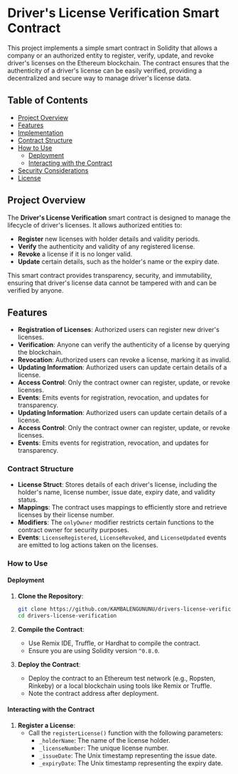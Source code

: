 # Driver's License Verification Smart Contract

This project implements a simple smart contract in Solidity that allows a company or an authorized entity to register, verify, update, and revoke driver's licenses on the Ethereum blockchain. The contract ensures that the authenticity of a driver's license can be easily verified, providing a decentralized and secure way to manage driver's license data.

## Table of Contents
- [Project Overview](#project-overview)
- [Features](#features)
- [Implementation](#implementation)
- [Contract Structure](#contract-structure)
- [How to Use](#how-to-use)
  - [Deployment](#deployment)
  - [Interacting with the Contract](#interacting-with-the-contract)
- [Security Considerations](#security-considerations)
- [License](#license)

## Project Overview

The **Driver's License Verification** smart contract is designed to manage the lifecycle of driver's licenses. It allows authorized entities to:
- **Register** new licenses with holder details and validity periods.
- **Verify** the authenticity and validity of any registered license.
- **Revoke** a license if it is no longer valid.
- **Update** certain details, such as the holder's name or the expiry date.

This smart contract provides transparency, security, and immutability, ensuring that driver's license data cannot be tampered with and can be verified by anyone.
## Features

- **Registration of Licenses**: Authorized users can register new driver's licenses.
- **Verification**: Anyone can verify the authenticity of a license by querying the blockchain.
- **Revocation**: Authorized users can revoke a license, marking it as invalid.
- **Updating Information**: Authorized users can update certain details of a license.
- **Access Control**: Only the contract owner can register, update, or revoke licenses.
- **Events**: Emits events for registration, revocation, and updates for transparency.
- **Updating Information**: Authorized users can update certain details of a license.
- **Access Control**: Only the contract owner can register, update, or revoke licenses.
- **Events**: Emits events for registration, revocation, and updates for transparency.
### Contract Structure

- **License Struct**: Stores details of each driver's license, including the holder's name, license number, issue date, expiry date, and validity status.
- **Mappings**: The contract uses mappings to efficiently store and retrieve licenses by their license number.
- **Modifiers**: The `onlyOwner` modifier restricts certain functions to the contract owner for security purposes.
- **Events**: `LicenseRegistered`, `LicenseRevoked`, and `LicenseUpdated` events are emitted to log actions taken on the licenses.
### How to Use

#### Deployment

1. **Clone the Repository**:
    ```bash
    git clone https://github.com/KAMBALENGUNUNU/drivers-license-verification.git
    cd drivers-license-verification
    ```
  
2. **Compile the Contract**:
    - Use Remix IDE, Truffle, or Hardhat to compile the contract.
    - Ensure you are using Solidity version `^0.8.0`.

3. **Deploy the Contract**:
    - Deploy the contract to an Ethereum test network (e.g., Ropsten, Rinkeby) or a local blockchain using tools like Remix or Truffle.
    - Note the contract address after deployment.
#### Interacting with the Contract

1. **Register a License**:
    - Call the `registerLicense()` function with the following parameters:
      - `_holderName`: The name of the license holder.
      - `_licenseNumber`: The unique license number.
      - `_issueDate`: The Unix timestamp representing the issue date.
      - `_expiryDate`: The Unix timestamp representing the expiry date.    